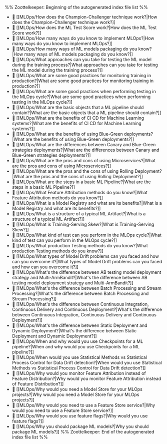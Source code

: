 %% Zoottelkeeper: Beginning of the autogenerated index file list  %%
- 📄 [[MLOps/How does the Champion-Challenger technique work?|How does the Champion-Challenger technique work?]]
- 📄 [[MLOps/How does the ML Test Score work?|How does the ML Test Score work?]]
- 📄 [[MLOps/How many ways do you know to implement MLOps?|How many ways do you know to implement MLOps?]]
- 📄 [[MLOps/How many ways of ML models packaging do you know?|How many ways of ML models packaging do you know?]]
- 📄 [[MLOps/What approaches can you take for testing the ML model during the training process?|What approaches can you take for testing the ML model during the training process?]]
- 📄 [[MLOps/What are some good practices for monitoring training in production?|What are some good practices for monitoring training in production?]]
- 📄 [[MLOps/What are some good practices when performing testing in the MLOps cycle?|What are some good practices when performing testing in the MLOps cycle?]]
- 📄 [[MLOps/What are the basic objects that a ML pipeline should contain?|What are the basic objects that a ML pipeline should contain?]]
- 📄 [[MLOps/What are the benefits of CI CD for Machine Learning systems?|What are the benefits of CI CD for Machine Learning systems?]]
- 📄 [[MLOps/What are the benefits of using Blue-Green deployments?|What are the benefits of using Blue-Green deployments?]]
- 📄 [[MLOps/What are the differences between Canary and Blue-Green strategies deployments?|What are the differences between Canary and Blue-Green strategies deployments?]]
- 📄 [[MLOps/What are the pros and cons of using Microservices?|What are the pros and cons of using Microservices?]]
- 📄 [[MLOps/What are the pros and the cons of using Rolling Deployment?|What are the pros and the cons of using Rolling Deployment?]]
- 📄 [[MLOps/What are the steps in a basic ML Pipeline?|What are the steps in a basic ML Pipeline?]]
- 📄 [[MLOps/What Feature Attribution methods do you know?|What Feature Attribution methods do you know?]]
- 📄 [[MLOps/What is a Model Registry and what are its benefits?|What is a Model Registry and what are its benefits?]]
- 📄 [[MLOps/What is a structure of a typical ML Artifact?|What is a structure of a typical ML Artifact?]]
- 📄 [[MLOps/What is Training-Serving Skew?|What is Training-Serving Skew?]]
- 📄 [[MLOps/What kind of test can you perform in the MLOps cycle?|What kind of test can you perform in the MLOps cycle?]]
- 📄 [[MLOps/What production Testing methods do you know?|What production Testing methods do you know?]]
- 📄 [[MLOps/What types of Model Drift problems can you faced and how can you overcome it?|What types of Model Drift problems can you faced and how can you overcome it?]]
- 📄 [[MLOps/What's the difference between AB testing model deployment strategy and Multi-ArmBandit?|What's the difference between AB testing model deployment strategy and Multi-ArmBandit?]]
- 📄 [[MLOps/What's the difference between Batch Processing and Stream Processing?|What's the difference between Batch Processing and Stream Processing?]]
- 📄 [[MLOps/What's the difference between Continuous Integration, Continuous Delivery and Continuous Deployment?|What's the difference between Continuous Integration, Continuous Delivery and Continuous Deployment?]]
- 📄 [[MLOps/What's the difference between Static Deployment and Dynamic Deployment?|What's the difference between Static Deployment and Dynamic Deployment?]]
- 📄 [[MLOps/When and why would you use Checkpoints for a ML pipeline?|When and why would you use Checkpoints for a ML pipeline?]]
- 📄 [[MLOps/When would you use Statistical Methods vs Statistical Process Control for Data Drift detection?|When would you use Statistical Methods vs Statistical Process Control for Data Drift detection?]]
- 📄 [[MLOps/Why would you monitor Feature Attribution instead of Feature Distribution?|Why would you monitor Feature Attribution instead of Feature Distribution?]]
- 📄 [[MLOps/Why would you need a Model Store for your MLOps projects?|Why would you need a Model Store for your MLOps projects?]]
- 📄 [[MLOps/Why would you need to use a Feature Store service?|Why would you need to use a Feature Store service?]]
- 📄 [[MLOps/Why would you use feature flags?|Why would you use feature flags?]]
- 📄 [[MLOps/Why you should package ML models?|Why you should package ML models?]]
%% Zoottelkeeper: End of the autogenerated index file list  %%
